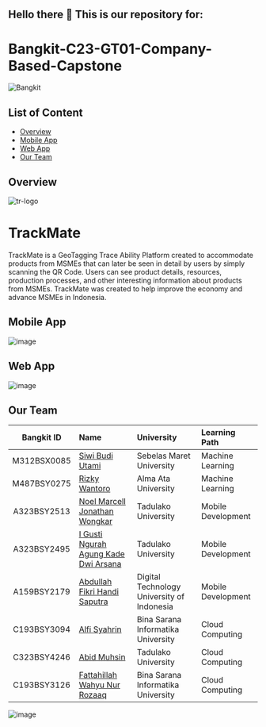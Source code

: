 ## Hello there 👋 This is our repository for:

<!--

**Here are some ideas to get you started:**

🙋‍♀️ A short introduction - what is your organization all about?
🌈 Contribution guidelines - how can the community get involved?
👩‍💻 Useful resources - where can the community find your docs? Is there anything else the community should know?
🍿 Fun facts - what does your team eat for breakfast?
🧙 Remember, you can do mighty things with the power of [Markdown](https://docs.github.com/github/writing-on-github/getting-started-with-writing-and-formatting-on-github/basic-writing-and-formatting-syntax)
-->
# Bangkit-C23-GT01-Company-Based-Capstone

![Bangkit](https://lh3.googleusercontent.com/J2QI0L3vJwv63Sm3isI90ctxuxznz67dAtJQN2vu7wnUuwt9Wc-WI7VuIhwvr0yVrDPfc7kBN5usZz75nDW_k96pCfcZBxnfNzvVS0g=w600)

## List of Content
- [Overview](#overview)
- [Mobile App](#mobile-app)
- [Web App](#web-app)
- [Our Team](#our-team)

## Overview
![tr-logo](https://github.com/C23-GT01/.github/assets/96417922/fe4400c3-5684-41f6-b9b5-7e9692322041)
# TrackMate
TrackMate is a GeoTagging Trace Ability Platform created to accommodate products from MSMEs that can later be seen in detail by users by simply scanning the QR Code. Users can see product details, resources, production processes, and other interesting information about products from MSMEs. TrackMate was created to help improve the economy and advance MSMEs in Indonesia.

## Mobile App
![image](https://github.com/C23-GT01/.github/assets/96417922/01cb6d4e-fbd5-4d4c-864b-44ed78c83e63)

## Web App
![image](https://github.com/C23-GT01/.github/assets/96417922/a75f6931-e110-4883-b073-0ceb18a1105f)


## Our Team

Bangkit ID | Name | University | Learning Path
:---:|:---|:---|:--- 
M312BSX0085 | [Siwi Budi Utami](https://www.linkedin.com/in/siwibudiutami) | Sebelas Maret University | Machine Learning 
M487BSY0275 | [Rizky Wantoro](https://www.linkedin.com/in/rizky-wantoro-8551a4282) | Alma Ata University | Machine Learning
A323BSY2513 | [Noel Marcell Jonathan Wongkar](https://www.linkedin.com/in/noelljonathan/) | Tadulako University | Mobile Development
A323BSY2495 | [I Gusti Ngurah Agung Kade Dwi Arsana](https://www.linkedin.com/in/ngurah-agung-7a3231279) | Tadulako University |  Mobile Development
A159BSY2179 | [Abdullah Fikri Handi Saputra](https://www.linkedin.com/in/fikrihandy) | Digital Technology University of Indonesia | Mobile Development
C193BSY3094 | [Alfi Syahrin](https://www.linkedin.com/in/alfimonth) | Bina Sarana Informatika University| Cloud Computing
C323BSY4246 | [Abid Muhsin](https://www.linkedin.com/in/abid-muhsin) | Tadulako University |  Cloud Computing
C193BSY3126 | [Fattahillah Wahyu Nur Rozaaq](https://www.linkedin.com/in/fattahillahwahyu/) | Bina Sarana Informatika University| Cloud Computing

![image](https://github.com/C23-GT01/.github/assets/96417922/d5bed638-4770-4627-b2b3-35a8de3657f3)
